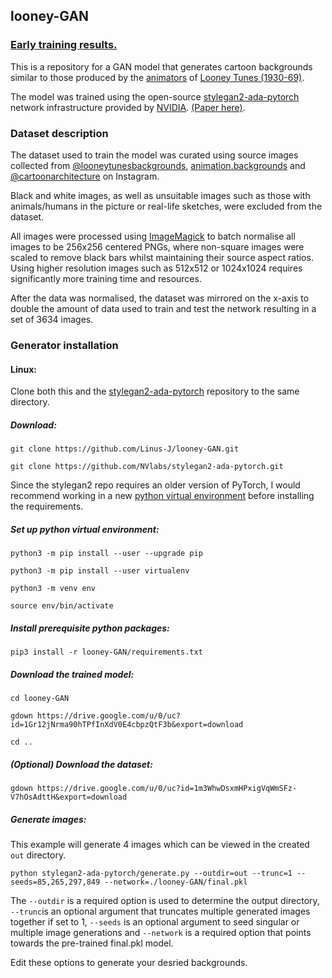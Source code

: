 
## looney-GAN

### [Early training results.](https://drive.google.com/file/d/14soCTccYFG_pHGuXyHpgYuB8sNXQ0Pkg/view?usp=share_link)

This is a repository for a GAN model that generates cartoon backgrounds similar to those produced by the [animators](https://looneytunes.fandom.com/wiki/Category:Cartoons_by_background_artist) of [Looney Tunes (1930-69)](https://en.wikipedia.org/wiki/Looney_Tunes).

The model was trained using the open-source [stylegan2-ada-pytorch](https://github.com/NVlabs/stylegan2-ada-pytorch) network infrastructure provided by [NVIDIA](https://github.com/NVlabs). [(Paper here)](https://nvlabs-fi-cdn.nvidia.com/stylegan2-ada-pytorch/ada-paper.pdf).

### Dataset description
The dataset used to train the model was curated using source images collected from [@looneytunesbackgrounds](https://www.instagram.com/looneytunesbackgrounds/), [animation.backgrounds](https://www.instagram.com/animation.backgrounds/) and [@cartoonarchitecture](https://www.instagram.com/cartoonarchitecture/) on Instagram. 

Black and white images, as well as unsuitable images such as those with animals/humans in the picture or real-life sketches, were excluded from the dataset.

All images were processed using [ImageMagick](https://imagemagick.org/)  to batch normalise all images to be 256x256 centered PNGs, where non-square images were scaled to remove black bars whilst maintaining their source aspect ratios. Using higher resolution images such as 512x512 or 1024x1024 requires significantly more training time and resources.

After the data was normalised, the dataset was mirrored on the x-axis to double the amount of data used to train and test the network resulting in a set of 3634 images.

### Generator installation
#### Linux:
Clone both this and the [stylegan2-ada-pytorch](https://github.com/NVlabs/stylegan2-ada-pytorch) repository to the same directory.
##### Download:

`git clone https://github.com/Linus-J/looney-GAN.git`

`git clone https://github.com/NVlabs/stylegan2-ada-pytorch.git`

Since the stylegan2 repo requires an older version of PyTorch, I would recommend working in a new [python virtual environment](https://packaging.python.org/en/latest/guides/installing-using-pip-and-virtual-environments/) before installing the requirements.
##### Set up python virtual environment:
`python3 -m pip install --user --upgrade pip`

`python3 -m pip install --user virtualenv`

`python3 -m venv env`

`source env/bin/activate`

##### Install prerequisite python packages:
`pip3 install -r looney-GAN/requirements.txt`

##### Download the trained model:
`cd looney-GAN`

`gdown https://drive.google.com/u/0/uc?id=1Gr12jNrma90hTPfInXdV0E4cbpzQtF3b&export=download`

`cd ..`

##### (Optional) Download the dataset:
`gdown https://drive.google.com/u/0/uc?id=1m3WhwDsxmHPxigVqWmSFz-V7hOsAdttH&export=download`

##### Generate images:
This example will generate 4 images which can be viewed in the created `out` directory. 

`python stylegan2-ada-pytorch/generate.py --outdir=out --trunc=1 --seeds=85,265,297,849 --network=./looney-GAN/final.pkl`
    
The `--outdir` is a required option is used to determine the output directory, `--trunc`is an optional argument that truncates multiple generated images together if set to 1, `--seeds` is an optional argument to seed singular or multiple image generations and `--network` is a required option that points towards the pre-trained final.pkl model.

Edit these options to generate your desried backgrounds.
